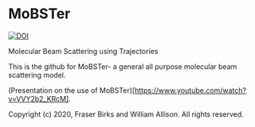 # MoBSTer
[![DOI](https://zenodo.org/badge/289987664.svg)](https://zenodo.org/badge/latestdoi/289987664)

Molecular Beam Scattering using Trajectories

This is the github for MoBSTer- a general all purpose molecular beam scattering model.

(Presentation on the use of MoBSTer)[https://www.youtube.com/watch?v=VVY2b2_KRcM].

Copyright (c) 2020, Fraser Birks and William Allison.
All rights reserved.
